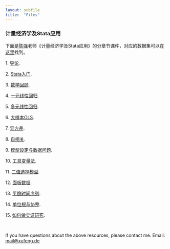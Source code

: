 ```yaml
---
layout: subfile
title:  "Files"
---
```

### 计量经济学及Stata应用

下面是<a href="http://www.econometrics-stata.com">陈强</a>老师《计量经济学及Stata应用》的分章节课件，对应的数据集可以在 <a href="https://1drv.ms/f/s!Aj5Wzf1H1zZIgdY7x6rn5chqbv5-Qw?e=slduTa">这里</a>找到。

<p>1.  <a href="/files/documents/EcoStata/1导论.pdf">导论</a>.</p>
<p>2.  <a href="/files/documents/EcoStata/2Stata.pdf">Stata入门</a>.</p>
<p>3.  <a href="/files/documents/EcoStata/3数学回顾.pdf">数学回顾</a>.</p>
<p>4.  <a href="/files/documents/EcoStata/4一元线性回归.pdf">一元线性回归</a>.</p>
<p>5.  <a href="/files/documents/EcoStata/5多元线性回归.pdf">多元线性回归</a>.</p>
<p>6.  <a href="/files/documents/EcoStata/6大样本OLS.pdf">大样本OLS</a>.</p>
<p>7.  <a href="/files/documents/EcoStata/7异方差.pdf">异方差</a>.</p>
<p>8.  <a href="/files/documents/EcoStata/8自相关.pdf">自相关</a>.</p>
<p>9.  <a href="/files/documents/EcoStata/9模型设定与数据问题.pdf">模型设定与数据问题</a>.</p>
<p>10.  <a href="/files/documents/EcoStata/10工具变量法.pdf">工具变量法</a>.</p>
<p>11.  <a href="/files/documents/EcoStata/11二值选择模型.pdf">二值选择模型</a>.</p>
<p>12.  <a href="/files/documents/EcoStata/12面板数据.pdf">面板数据</a>.</p>
<p>13.  <a href="/files/documents/EcoStata/13平稳时间序列.pdf">平稳时间序列</a>.</p>
<p>14.  <a href="/files/documents/EcoStata/14单位根与协整.pdf">单位根与协整</a>.</p>
<p>15.  <a href="/files/documents/EcoStata/15如何做实证研究.pdf">如何做实证研究</a>.</p>
<br />
<p> If you have questions about the above resources, please contact me. Email: <a href=" mailto:mail@xufeng.de">mail@xufeng.de</a></p>
